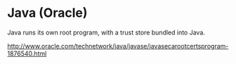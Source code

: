 # Java (Oracle)

Java runs its own root program, with a trust store bundled into Java.

http://www.oracle.com/technetwork/java/javase/javasecarootcertsprogram-1876540.html